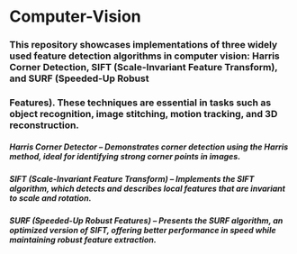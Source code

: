 # Computer-Vision

### This repository showcases implementations of three widely used feature detection algorithms in computer vision: Harris Corner Detection, SIFT (Scale-Invariant Feature Transform), and SURF (Speeded-Up Robust 
### Features). These techniques are essential in tasks such as object recognition, image stitching, motion tracking, and 3D reconstruction.

##### Harris Corner Detector – Demonstrates corner detection using the Harris method, ideal for identifying strong corner points in images.
##### SIFT (Scale-Invariant Feature Transform) – Implements the SIFT algorithm, which detects and describes local features that are invariant to scale and rotation.
##### SURF (Speeded-Up Robust Features) – Presents the SURF algorithm, an optimized version of SIFT, offering better performance in speed while maintaining robust feature extraction.
